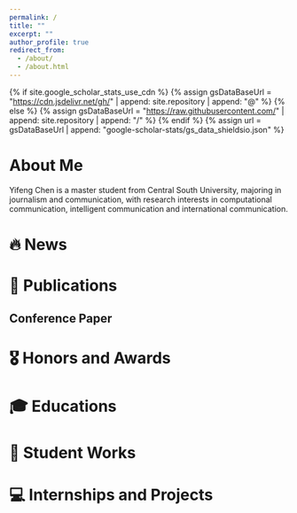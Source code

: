 ```yaml
---
permalink: /
title: ""
excerpt: ""
author_profile: true
redirect_from: 
  - /about/
  - /about.html
---
```


{% if site.google_scholar_stats_use_cdn %}
{% assign gsDataBaseUrl = "https://cdn.jsdelivr.net/gh/" | append: site.repository | append: "@" %}
{% else %}
{% assign gsDataBaseUrl = "https://raw.githubusercontent.com/" | append: site.repository | append: "/" %}
{% endif %}
{% assign url = gsDataBaseUrl | append: "google-scholar-stats/gs_data_shieldsio.json" %}

<span class='anchor' id='about-me'></span>

# About Me
Yifeng Chen is a master student from Central South University, majoring in journalism and communication, with research interests in computational communication, intelligent communication and international communication.

# 🔥 News


# 📝 Publications 
## Conference Paper


# 🎖 Honors and Awards


# 🎓 Educations

# 🎒 Student Works


# 💻 Internships and Projects

